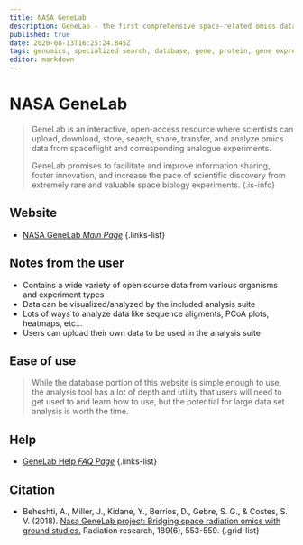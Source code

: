```yaml
---
title: NASA GeneLab
description: GeneLab - the first comprehensive space-related omics database
published: true
date: 2020-08-13T16:25:24.845Z
tags: genomics, specialized search, database, gene, protein, gene expression, proteomics, analysis tool, open source
editor: markdown
---
```


# NASA GeneLab

> GeneLab is an interactive, open-access resource where scientists can upload, download, store, search, share, transfer, and analyze omics data from spaceflight and corresponding analogue experiments.
>
> GeneLab promises to facilitate and improve information sharing, foster innovation, and increase the pace of scientific discovery from extremely rare and valuable space biology experiments.
{.is-info}

 

## Website 

- [NASA GeneLab *Main Page*](https://genelab.nasa.gov/)
 {.links-list}


## Notes from the user
 - Contains a wide variety of open source data from various organisms and experiment types
 - Data can be visualized/analyzed by the included analysis suite
 - Lots of ways to analyze data like sequence aligments, PCoA plots, heatmaps, etc...
 - Users can upload their own data to be used in the analysis suite
 
## Ease of use
> While the database portion of this website is simple enough to use, the analysis tool has a lot of depth and utility that users will need to get used to and learn how to use, but the potential for large data set analysis is worth the time.

## Help

- [GeneLab Help *FAQ Page*](https://genelab.nasa.gov/faq)
{.links-list}


## Citation 

- Beheshti, A., Miller, J., Kidane, Y., Berrios, D., Gebre, S. G., & Costes, S. V. (2018). [Nasa GeneLab project: Bridging space radiation omics with ground studies.](https://meridian.allenpress.com/radiation-research/article/189/6/553/150286/NASA-GeneLab-Project-Bridging-Space-Radiation) Radiation research, 189(6), 553-559.
{.grid-list}
